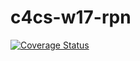 # c4cs-w17-rpn
[![Coverage Status](https://coveralls.io/repos/github/jbhirsh/c4cs-w17-rpn/badge.svg)](https://coveralls.io/github/jbhirsh/c4cs-w17-rpn)
